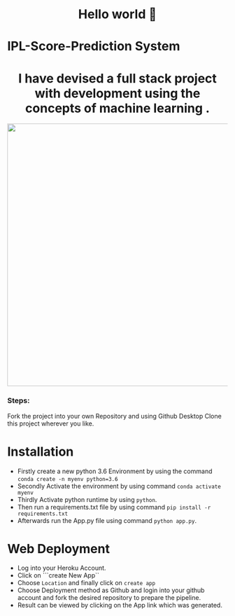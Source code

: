 

<h1 align="center">Hello  world 👋</h1>


# IPL-Score-Prediction System

<h1 align="center">I have devised a full stack project with development using the concepts of machine learning .</h1>

<img src="https://media.geeksforgeeks.org/wp-content/uploads/20210612174532/WhatsAppImage20210612at11552PM.jpeg" width="1000" height="600">


### Steps:
Fork the project into your own Repository and using Github Desktop Clone this project wherever you like.






# Installation
- Firstly create a new python 3.6 Environment by using the command ```conda create -n myenv python=3.6```
- Secondly Activate the environment by using command ```conda activate myenv```
- Thirdly Activate python runtime by using ```python```.
- Then run a requirements.txt file by using command
```pip install -r requirements.txt```
- Afterwards run the App.py file using command ```python app.py```.
# Web Deployment
- Log into your Heroku Account.
- Click on ```create New App``
- Choose ```Location``` and finally click on ```create app```
- Choose Deployment method as Github and login into your github account and fork the desired repository to prepare the pipeline.
- Result can be viewed by clicking on the App link which was generated.
